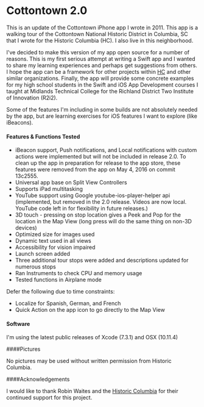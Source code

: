 # Cottontown 2.0

This is an update of the Cottontown iPhone app I wrote in 2011.  This app is a walking tour of the Cottontown National Historic District in Columbia, SC that I wrote for the Historic Columbia (HC).  I also live in this neighborhood.

I've decided to make this version of my app open source for a number of reasons.  This is my first serious attempt at writing a Swift app and I wanted to share my learning experiences and perhaps get suggestions from others.  I hope the app can be a framework for other projects within [HC](http://www.historiccolumbia.org/take-a-tour) and other similar organizations. Finally, the app will provide some concrete examples for my high school students in the Swift and iOS App Development courses I taught at Midlands Technical College for the Richland District Two Institute of Innovation (R2i2).

Some of the features I'm including in some builds are not absolutely needed by the app, but are learning exercises for iOS features I want to explore (like iBeacons).

#### Features & Functions Tested

* iBeacon support, Push notifications, and Local notifications with custom actions were implemented but will not be included in release 2.0.  To clean up the app in preparation for release to the app store, these features were removed from the app on May 4, 2016 on commit 13c2555.
* Universal app base on Split View Controllers
* Supports iPad multitasking
* YouTube support using Google youtube-ios-player-helper api (implemented, but removed in the 2.0 release. Videos are now local.  YouTube code left in for flexibility in future releases.)
* 3D touch - pressing on stop location gives a Peek and Pop for the location in the Map View (long press will do the same thing on non-3D devices)
* Optimized size for images used
* Dynamic text used in all views
* Accessibility for vision impaired
* Launch screen added 
* Three additional tour stops were added and descriptions updated for numerous stops
* Ran Instruments to check CPU and memory usage
* Tested functions in Airplane mode

Defer the following due to time constraints:

* Localize for Spanish, German, and French
*  Quick Action on the app icon to go directly to the Map View

#### Software

I'm using the latest public releases of Xcode (7.3.1) and OSX (10.11.4)

####Pictures

No pictures may be used without written permission from Historic Columbia.

####Acknowledgements

I would like to thank Robin Waites and the [Historic Columbia](http://www.historiccolumbia.org) for their continued support for this project. 
 